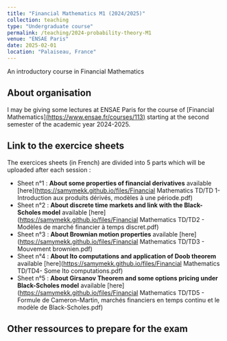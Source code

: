 ```yaml
---
title: "Financial Mathematics M1 (2024/2025)"
collection: teaching
type: "Undergraduate course"
permalink: /teaching/2024-probability-theory-M1
venue: "ENSAE Paris"
date: 2025-02-01
location: "Palaiseau, France"
---
```


An introductory course in Financial Mathematics

## About organisation

I may be giving some lectures at ENSAE Paris for the course of [Financial Mathematics][(https://www.ensae.fr/courses/113)](https://www.ensae.fr/en/courses/124)  starting at the second semester of the academic year 2024-2025.  

## Link to the exercice sheets 

The exercices sheets (in French) are divided into 5 parts which will be uploaded after each session :

- Sheet n°1 : **About some properties of financial derivatives** available [here](https://samymekk.github.io/files/Financial Mathematics TD/TD 1-Introduction aux produits dérivés, modèles à une période.pdf)
- Sheet n°2 : **About discrete time markets and link with the Black-Scholes model** available [here](https://samymekk.github.io/files/Financial Mathematics TD/TD2 - Modèles de marché financier à temps discret.pdf)
- Sheet n°3 : **About Brownian motion properties** available [here](https://samymekk.github.io/files/Financial Mathematics TD/TD3 - Mouvement brownien.pdf)
- Sheet n°4 : **About Ito computations and application of Doob theorem** available [here](https://samymekk.github.io/files/Financial Mathematics TD/TD4- Some Ito computations.pdf)
- Sheet n°5 : **About Girsanov Theorem and some options pricing under Black-Scholes model** available [here](https://samymekk.github.io/files/Financial Mathematics TD/TD5 - Formule de Cameron-Martin, marchés financiers en temps continu et le modèle de Black-Scholes.pdf)
  


## Other ressources to prepare for the exam

